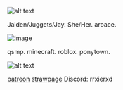
![alt text](https://64.media.tumblr.com/80e12ae489865da6e21ac01092909a87/2126920db6b8306b-2f/s500x750/4a90d187cde1eb7a128ffc7c4b53b51ea1ca2cd5.pnj)

Jaiden/Juggets/Jay. She/Her. aroace. 

![image](https://encrypted-tbn0.gstatic.com/images?q=tbn:ANd9GcTUTDIV2dSN870X-62Th0sGNh49tiEOjD2dH3DTgMggcQ&s)

qsmp. minecraft. roblox. ponytown.

![alt text](https://64.media.tumblr.com/80e12ae489865da6e21ac01092909a87/2126920db6b8306b-2f/s500x750/4a90d187cde1eb7a128ffc7c4b53b51ea1ca2cd5.pnj)

[patreon](https://www.patreon.com/c/0_0zz/about) [strawpage](https://aroacebird.straw.page) Discord: rrxierxd
